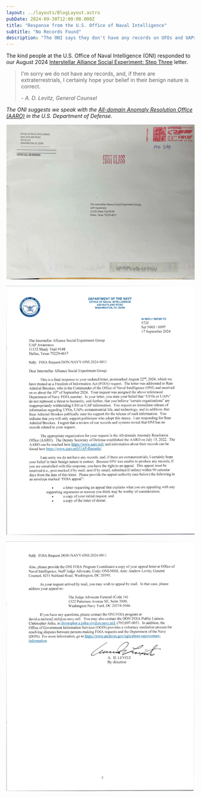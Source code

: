```yaml
---
layout: ../layouts/BlogLayout.astro
pubDate: 2024-09-30T12:00:00.000Z
title: "Response from the U.S. Office of Naval Intelligence"
subtitle: "No Records Found"
description: "The ONI says they don't have any records on UFOs and UAPs."
---
```


The kind people at the U.S. Office of Naval Intelligence (ONI) responded to our August 2024 [Interstellar Alliance Social Experiment: Step Three](https://www.bashar.org/socialexperiment) letter.

> I'm sorry we do not have any records, and, if there are extraterrestrials, I certainly hope your belief in their benign nature is correct.
> 
> <i>- A. D. Levitz, General Counsel<i/>

The ONI suggests we speak with the [All-domain Anomaly Resolution Office (AARO)](https://www.aaro.mil/) in the U.S. Department of Defense.

![ONI Envelope](../assets/oni-response-envelope.webp)

![ONI Letter Page One](../assets/oni-response-letter-p1.webp)

![ONI Letter Page Two](../assets/oni-response-letter-p2.webp)